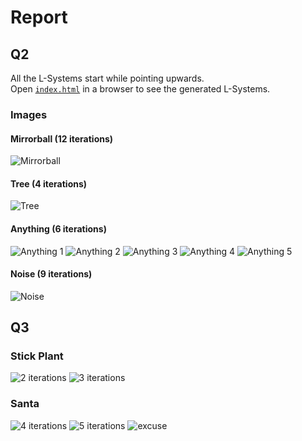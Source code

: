 # Report

## Q2

All the L-Systems start while pointing upwards.\
Open [`index.html`](q2/index.html) in a browser to see the generated L-Systems.

### Images

#### Mirrorball (12 iterations)

![Mirrorball](images/mirrorball.png)

#### Tree (4 iterations)

![Tree](images/tree.png)

#### Anything (6 iterations)

![Anything 1](images/anything1.png)
![Anything 2](images/anything2.png)
![Anything 3](images/anything3.png)
![Anything 4](images/anything4.png)
![Anything 5](images/anything5.png)

#### Noise (9 iterations)

![Noise](images/noise.png)

## Q3

### Stick Plant

![2 iterations](images/stick_plant_2.png)
![3 iterations](images/stick_plant_3.png)

### Santa


![4 iterations](images/santa_4.png)
![5 iterations](images/santa_5.png)
![excuse](images/image.png)
